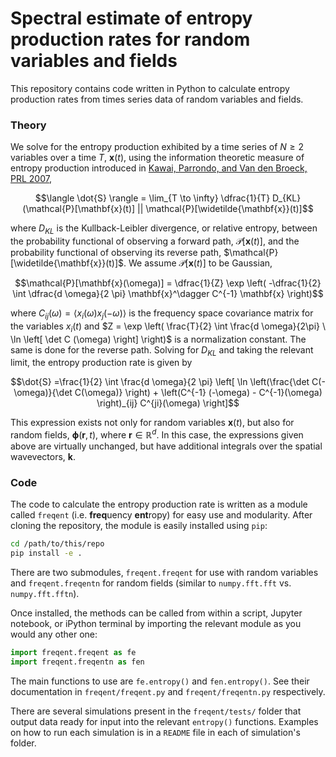 # Spectral estimate of entropy production rates for random variables and fields
This repository contains code written in Python to calculate entropy production rates from times series data of random variables and fields.

### Theory
We solve for the entropy production exhibited by a time series of $`N \geq 2`$ variables over a time $`T`$, $`\mathbf{x}(t)`$, using the information theoretic measure of entropy production introduced in [Kawai, Parrondo, and Van den Broeck, PRL 2007](https://link.aps.org/doi/10.1103/PhysRevLett.98.080602),

```math
\langle \dot{S} \rangle = \lim_{T \to \infty} \dfrac{1}{T} D_{KL}(\mathcal{P}[\mathbf{x}(t)] || \mathcal{P}[\widetilde{\mathbf{x}}(t)]
```

where $`D_{KL}`$ is the Kullback-Leibler divergence, or relative entropy, between the probability functional of observing a forward path, $\mathcal{P}[\mathbf{x}(t)]$, and the probability functional of observing its reverse path, $`\mathcal{P}[\widetilde{\mathbf{x}}(t)]`$. We assume $`\mathcal{P}[\mathbf{x}(t)]`$ to be Gaussian,

```math
\mathcal{P}[\mathbf{x}(\omega)] = \dfrac{1}{Z} \exp \left( -\dfrac{1}{2} \int \dfrac{d \omega}{2 \pi} \mathbf{x}^\dagger C^{-1} \mathbf{x} \right)
```

where $`C_{ij}(\omega) = \langle x_i(\omega) x_j(-\omega) \rangle`$ is the frequency space covariance matrix for the variables $`x_i(t)`$ and $`Z = \exp \left(  \frac{T}{2} \int \frac{d \omega}{2\pi} \ \ln \left[ \det C (\omega) \right]  \right)`$ is a normalization constant. The same is done for the reverse path. Solving for $`D_{KL}`$ and taking the relevant limit, the entropy production rate is given by

```math
\dot{S} =\frac{1}{2} \int \frac{d \omega}{2 \pi} \left[ \ln \left(\frac{\det C(-\omega)}{\det C(\omega)} \right) + \left(C^{-1} (-\omega) - C^{-1}(\omega) \right)_{ij} C^{ji}(\omega) \right]
```

This expression exists not only for random variables $`\mathbf{x}(t)`$, but also for random fields, $`\boldsymbol{\phi}(\mathbf{r}, t)`$, where $`\mathbf{r} \in \mathbb{R}^d`$. In this case, the expressions given above are virtually unchanged, but have additional integrals over the spatial wavevectors, $`\mathbf{k}`$.

### Code
The code to calculate the entropy production rate is written as a module called `freqent` (i.e. **freq**uency **ent**ropy) for easy use and modularity. After cloning the repository, the module is easily installed using `pip`:

```bash
cd /path/to/this/repo
pip install -e .
```

There are two submodules, `freqent.freqent` for use with random variables and `freqent.freqentn` for random fields (similar to `numpy.fft.fft` vs. `numpy.fft.fftn`).

Once installed, the methods can be called from within a script, Jupyter notebook, or iPython terminal by importing the relevant module as you would any other one:

```python
import freqent.freqent as fe
import freqent.freqentn as fen
```

The main functions to use are `fe.entropy()` and `fen.entropy()`. See their documentation in `freqent/freqent.py` and `freqent/freqentn.py` respectively.

There are several simulations present in the `freqent/tests/` folder that output data ready for input into the relevant `entropy()` functions. Examples on how to run each simulation is in a `README` file in each of simulation's folder.
